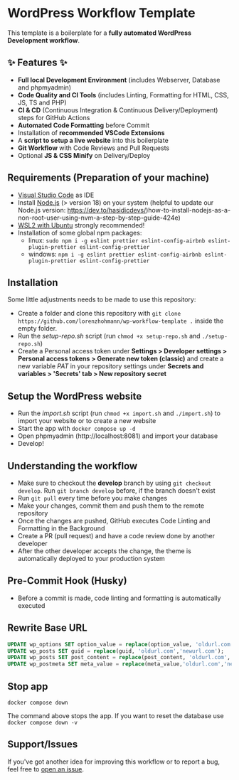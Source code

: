 # WordPress Workflow Template

This template is a boilerplate for a **fully automated WordPress Development workflow**.

## ✨ Features ✨

- **Full local Development Environment** (includes Webserver, Database and phpmyadmin)
- **Code Quality and CI Tools** (includes Linting, Formatting for HTML, CSS, JS, TS and PHP)
- **CI & CD** (Continuous Integration & Continuous Delivery/Deployment) steps for GitHub Actions
- **Automated Code Formatting** before Commit
- Installation of **recommended VSCode Extensions**
- A **script to setup a live website** into this boilerplate
- **Git Workflow** with Code Reviews and Pull Requests
- Optional **JS & CSS Minify** on Delivery/Deploy

## Requirements (Preparation of your machine)

- [Visual Studio Code](https://code.visualstudio.com/) as IDE
- Install [Node.js](https://nodejs.org/en) (> version 18) on your system (helpful to update our Node.js version: https://dev.to/hasidicdevs/)how-to-install-nodejs-as-a-non-root-user-using-nvm-a-step-by-step-guide-424e)
- [WSL2 with Ubuntu](https://learn.microsoft.com/de-de/windows/wsl/install) strongly recommended!
- Installation of some global npm packages:
  - linux: `sudo npm i -g eslint prettier eslint-config-airbnb eslint-plugin-prettier eslint-config-prettier`
  - windows: `npm i -g eslint prettier eslint-config-airbnb eslint-plugin-prettier eslint-config-prettier`

## Installation

Some little adjustments needs to be made to use this repository:

- Create a folder and clone this repository with `git clone https://github.com/lorenzhohmann/wp-workflow-template .` inside the empty folder.
- Run the _setup-repo.sh_ script (run `chmod +x setup-repo.sh` and `./setup-repo.sh`)
- Create a Personal access token under **Settings > Developer settings > Personal access tokens > Generate new token (classic)** and create a new variable _PAT_ in your repository settings under **Secrets and variables > 'Secrets' tab > New repository secret**

## Setup the WordPress website

- Run the _import.sh_ script (run `chmod +x import.sh` and `./import.sh`) to import your website or to create a new website
- Start the app with `docker compose up -d`
- Open phpmyadmin (http://localhost:8081) and import your database
- Develop!

## Understanding the workflow

- Make sure to checkout the **develop** branch by using `git checkout develop`. Run `git branch develop` before, if the branch doesn't exist
- Run `git pull` every time before you make changes
- Make your changes, commit them and push them to the remote repository
- Once the changes are pushed, GitHub executes Code Linting and Formatting in the Background
- Create a PR (pull request) and have a code review done by another developer
- After the other developer accepts the change, the theme is automatically deployed to your production system

## Pre-Commit Hook (Husky)

- Before a commit is made, code linting and formatting is automatically executed

## Rewrite Base URL

```sql
UPDATE wp_options SET option_value = replace(option_value, 'oldurl.com', 'newurl.com') WHERE option_name = 'home' OR option_name = 'siteurl';
UPDATE wp_posts SET guid = replace(guid, 'oldurl.com','newurl.com');
UPDATE wp_posts SET post_content = replace(post_content, 'oldurl.com', 'newurl.com');
UPDATE wp_postmeta SET meta_value = replace(meta_value,'oldurl.com','newurl.com');
```

## Stop app

```
docker compose down
```

The command above stops the app. If you want to reset the database use `docker compose down -v`

## Support/Issues

If you've got another idea for improving this workflow or to report a bug, feel free to [open an issue](https://github.com/lorenzhohmann/wp-workflow-template/issues/new/choose).
